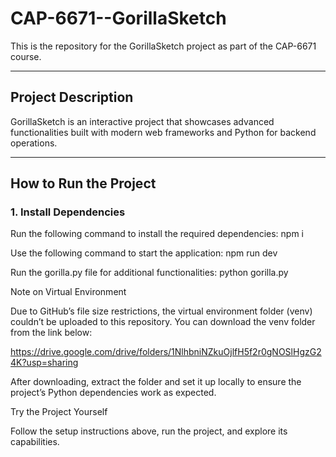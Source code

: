 # CAP-6671--GorillaSketch

This is the repository for the GorillaSketch project as part of the CAP-6671 course.

---

## **Project Description**
GorillaSketch is an interactive project that showcases advanced functionalities built with modern web frameworks and Python for backend operations.

---

## **How to Run the Project**

### **1. Install Dependencies**
Run the following command to install the required dependencies:
npm i 

Use the following command to start the application:
npm run dev

Run the gorilla.py file for additional functionalities:
python gorilla.py

Note on Virtual Environment

Due to GitHub’s file size restrictions, the virtual environment folder (venv) couldn’t be uploaded to this repository. You can download the venv folder from the link below:

https://drive.google.com/drive/folders/1NlhbniNZkuOjlfH5f2r0gNOSlHgzG24K?usp=sharing

After downloading, extract the folder and set it up locally to ensure the project’s Python dependencies work as expected.

Try the Project Yourself

Follow the setup instructions above, run the project, and explore its capabilities.

